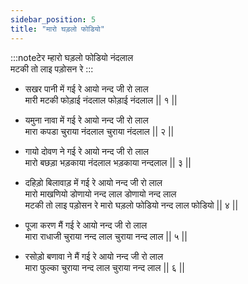 ```yaml
---
sidebar_position: 5
title: "मारो घड़लो फोडियो"
---
```


:::noteटेर
म्हारो घड़लो फोडियो नंदलाल <br/>
मटकी तो लाइ पड़ोसन रे
:::

- सखर पानी में गई रे आयो नन्द जी रो लाल <br/>
  मारी मटकी फोड़ाई नंदलाल फोड़ाई नंदलाल || १ ||

- यमुना नावा में गई रे आयो नन्द जी रो लाल <br/>
  मारा कपडा चुराया नंदलाल चुराया नंदलाल || २ ||

- गायो दोवण ने गई रे आयो नन्द जी रो लाल <br/>
  मारो बछड़ा भड़काया नंदलाल भड़काया नन्दलाल || ३ ||

- दहिड़ो बिलावाड़ में गई रे आयो नन्द जी रो लाल <br/>
  मारो माखणियो डोणायो नन्द लाल डोणायो नन्द लाल <br/>
  मटकी तो लाइ पड़ोसन रे मारो घड़लो फोडियो नन्द लाल फोडियो || ४ ||

- पूजा करण मैं गई रे आयो नन्द जी रो लाल <br/>
  मारा राधाजी चुराया नन्द लाल चुराया नन्द लाल || ५ ||

- रसोड़ो बणावा ने मैं गई रे आयो नन्द जी रो लाल <br/>
  मारा फुल्का चुराया नन्द लाल चुराया नन्द लाल || ६ ||

